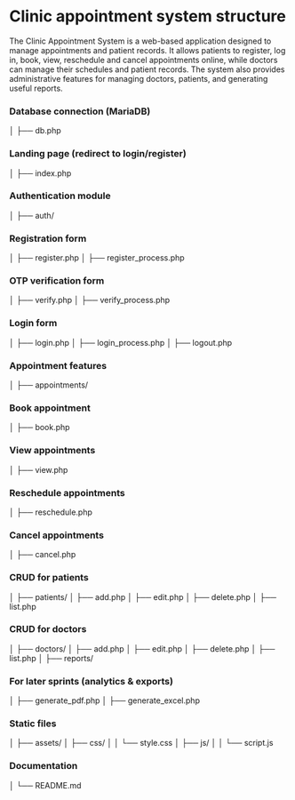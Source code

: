 # Clinic appointment system structure

The Clinic Appointment System is a web-based application designed to manage appointments and patient records.
It allows patients to register, log in, book, view, reschedule and cancel appointments online, while doctors can manage their schedules and patient records. 
The system also provides administrative features for managing doctors, patients, and generating useful reports.

### Database connection (MariaDB)
 │ ├── db.php 
### Landing page (redirect to login/register)
 │ ├── index.php 
### Authentication module
 │ ├── auth/ 
### Registration form   
 │ ├── register.php 
 │ ├── register_process.php 
### OTP verification form 
 │ ├── verify.php 
 │ ├── verify_process.php 
### Login form 
 │ ├── login.php 
 │ ├── login_process.php 
 │ ├── logout.php 
### Appointment features 
 │ ├── appointments/ 
### Book appointment 
 │ ├── book.php 
### View appointments 
 │ ├── view.php 
### Reschedule appointments 
 │ ├── reschedule.php 
### Cancel appointments 
 │ ├── cancel.php 
### CRUD for patients 
 │ ├── patients/ 
 │ ├── add.php 
 │ ├── edit.php 
 │ ├── delete.php 
 │ ├── list.php 
### CRUD for doctors 
 │ ├── doctors/ 
 │ ├── add.php 
 │ ├── edit.php 
 │ ├── delete.php 
 │ ├── list.php 
 │ ├── reports/ 
### For later sprints (analytics & exports) 
 │ ├── generate_pdf.php 
 │ ├── generate_excel.php 
### Static files 
 │ ├── assets/ 
 │ ├── css/ │ 
 │ └── style.css 
 │ ├── js/ │ 
 │ └── script.js 
### Documentation
 │ └── README.md 